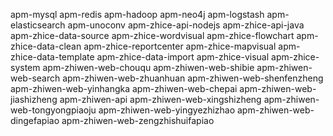 apm-mysql
apm-redis
apm-hadoop
apm-neo4j
apm-logstash
apm-elasticsearch
apm-unoconv
apm-zhice-api-nodejs
apm-zhice-api-java
apm-zhice-data-source
apm-zhice-wordvisual
apm-zhice-flowchart
apm-zhice-data-clean
apm-zhice-reportcenter
apm-zhice-mapvisual
apm-zhice-data-template
apm-zhice-data-import
apm-zhice-visual
apm-zhice-system
apm-zhiwen-web-chouqu
apm-zhiwen-web-shibie
apm-zhiwen-web-search
apm-zhiwen-web-zhuanhuan
apm-zhiwen-web-shenfenzheng
apm-zhiwen-web-yinhangka
apm-zhiwen-web-chepai
apm-zhiwen-web-jiashizheng
apm-zhiwen-api
apm-zhiwen-web-xingshizheng
apm-zhiwen-web-tongyongpiaoju
apm-zhiwen-web-yingyezhizhao
apm-zhiwen-web-dingefapiao
apm-zhiwen-web-zengzhishuifapiao